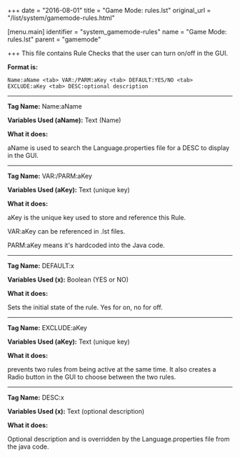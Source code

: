 +++
date = "2016-08-01"
title = "Game Mode: rules.lst"
original_url = "/list/system/gamemode-rules.html"

[menu.main]
    identifier = "system_gamemode-rules"
    name = "Game Mode: rules.lst"
    parent = "gamemode"
    
+++
This file contains Rule Checks that the user can turn on/off in the GUI.

**Format is:**

`Name:aName <tab> VAR:/PARM:aKey <tab> DEFAULT:YES/NO <tab> EXCLUDE:aKey <tab> DESC:optional description`

------------------------------------------------------------------------

**<span id="name"></span> Tag Name:** Name:aName

**Variables Used (aName):** Text (Name)

**What it does:**

aName is used to search the Language.properties file for a DESC to
display in the GUI.

------------------------------------------------------------------------

**<span id="var"></span> Tag Name:** VAR:/PARM:aKey

**Variables Used (aKey):** Text (unique key)

**What it does:**

aKey is the unique key used to store and reference this Rule.

VAR:aKey can be referenced in .lst files.

PARM:aKey means it's hardcoded into the Java code.

------------------------------------------------------------------------

**<span id="default"></span> Tag Name:** DEFAULT:x

**Variables Used (x):** Boolean (YES or NO)

**What it does:**

Sets the initial state of the rule. Yes for on, no for off.

------------------------------------------------------------------------

**<span id="exclude"></span> Tag Name:** EXCLUDE:aKey

**Variables Used (aKey):** Text (unique key)

**What it does:**

prevents two rules from being active at the same time. It also creates a
Radio button in the GUI to choose between the two rules.

------------------------------------------------------------------------

**<span id="desc"></span> Tag Name:** DESC:x

**Variables Used (x):** Text (optional description)

**What it does:**

Optional description and is overridden by the Language.properties file
from the java code.



